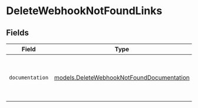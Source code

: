 # DeleteWebhookNotFoundLinks


## Fields

| Field                                                                                        | Type                                                                                         | Required                                                                                     | Description                                                                                  |
| -------------------------------------------------------------------------------------------- | -------------------------------------------------------------------------------------------- | -------------------------------------------------------------------------------------------- | -------------------------------------------------------------------------------------------- |
| `documentation`                                                                              | [models.DeleteWebhookNotFoundDocumentation](../models/deletewebhooknotfounddocumentation.md) | :heavy_check_mark:                                                                           | The URL to the generic Mollie API error handling guide.                                      |